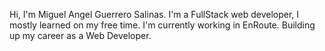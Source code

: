 Hi, I'm Miguel Angel Guerrero Salinas.
I'm a FullStack web developer, I mostly learned on my free time.
I'm currently working in EnRoute.
Building up my career as a Web Developer.
